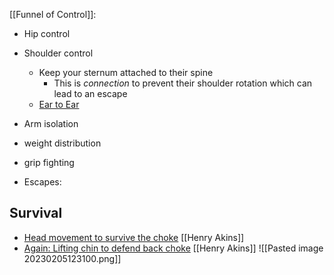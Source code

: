 [[Funnel of Control]]:
- Hip control
- Shoulder control
	- Keep your sternum attached to their spine
		- This is *connection* to prevent their shoulder rotation which can lead to an escape
	- [Ear to Ear](https://www.youtube.com/shorts/7ObpgEXGBxw)
- Arm isolation
- weight distribution
- grip fighting

- Escapes:

## Survival
- [Head movement to survive the choke](https://youtu.be/nbwdokSuxdg) [[Henry Akins]]
- [Again: Lifting chin to defend back choke](https://www.youtube.com/watch?v=zQfqWkK5tZ0) [[Henry Akins]]
 ![[Pasted image 20230205123100.png]]